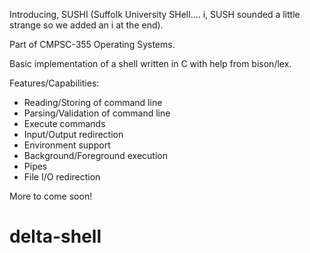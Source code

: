 Introducing, SUSHI (Suffolk University SHell.... i, SUSH sounded a little strange so we added an i at the end).

Part of CMPSC-355 Operating Systems.

Basic implementation of a shell written in C with help from bison/lex.

Features/Capabilities:
  - Reading/Storing of command line
  - Parsing/Validation of command line
  - Execute commands
  - Input/Output redirection
  - Environment support
  - Background/Foreground execution
  - Pipes
  - File I/O redirection

More to come soon!

# delta-shell
